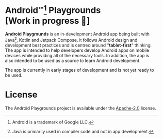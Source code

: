 Android™[^1] Playgrounds [Work in progress 🚧]
==================

**Android Playgrounds** is an in-development Android app being built with Java[^2], Kotlin and Jetpack Compose. It follows Android design and development best practices and is centred around "**tablet-first**" thinking. The app is intended to help developers develop Android apps on mobile devices while providing all of the necessary tools. In addition, the app is also intended to be used as a source to learn Android development.

The app is currently in early stages of development and is not yet ready to be used.

# License
The Android Playgrounds project is available under the [Apache-2.0](/LICENSE) license.

[^1]: Android is a trademark of Google LLC.
[^2]: Java is primarily used in compiler code and not in app development.
